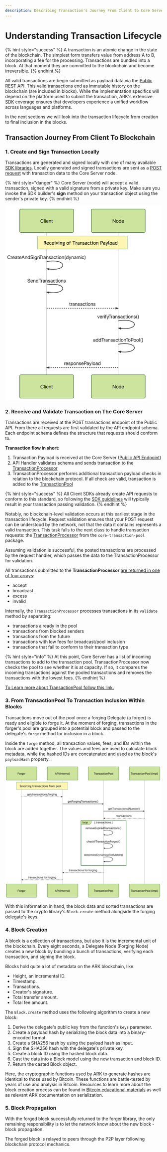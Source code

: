 ```yaml
---
description: Describing Transaction's Journey From Client to Core Server (Blockchain)
---
```


# Understanding Transaction Lifecycle

{% hint style="success" %}
A transaction is an atomic change in the state of the blockchain. The simplest form transfers value from address A to B, incorporating a fee for the processing. Transactions are bundled into a block. At that moment they are committed to the blockchain and become irreversible.
{% endhint %}

All valid transactions are begin submitted as payload data via the [Public REST API.  ](https://api.ark.dev/public/endpoints/transactions/#create-a-transaction)This valid transactions end as immutable history on the blockchain \(are included in blocks\). While the implementation specifics will depend on the platform used to submit the transaction, ARK's extensive [SDK](https://sdk.ark.dev) coverage ensures that developers experience a unified workflow across languages and platforms.

In the next sections we will look into the transaction lifecycle from creation to final inclusion in the blocks.

## Transaction Journey From Client To Blockchain

### 1. Create and Sign Transaction Locally

Transactions are generated and signed locally with one of many available [SDK libraries](https://sdk.ark.dev). Locally generated and signed transactions are sent as a [POST request](https://api.ark.dev/public/endpoints/transactions/) with transaction data to the Core Server node.

{% hint style="danger" %}
Core Server \(node\) will accept a valid transaction, signed with a valid signature from a private key. Make sure you invoke the SDK builder's **sign** method on your transaction object using the sender's private key.
{% endhint %}

![Transaction Flow From Client to Core Server](../.gitbook/assets/send_to_node.png)

### 2. Receive and Validate Transaction on The Core Server

Transactions are received at the POST transactions endpoint of the Public API. From there all requests are first validated by the API endpoint schema. Each endpoint schema defines the structure that requests should conform to. 

**Transaction flow in short:**

1. Transaction Payload is received at the Core Server \([Public API Endpoint](https://api.ark.dev/public/endpoints/transactions/#create-a-transaction)\)
2. API Handler validates schema and sends transaction to the [TransactionProcessor](https://github.com/ArkEcosystem/core/blob/master/packages/core-transaction-pool/src/processor.ts)
3. TransactionProcessor performs additional transaction payload checks in relation to the blockchain protocol. If all check are valid, transaction is added to the [TransactionPool](terminology.md#transaction-pool)

{% hint style="success" %}
All Client SDKs already create API requests to conform to this standard, so following the [SDK guidelines](https://sdk.ark.dev/guidelines/crypto/) will typically result in your transaction passing validation.
{% endhint %}

Notably, no blockchain-level validation occurs at this earliest stage in the transaction lifecycle. Request validation ensures that your POST request can be understood by the network, not that the data it contains represents a valid transaction. This task falls to the next class to handle transaction requests: the [TransactionProcessor](https://github.com/ArkEcosystem/core/blob/master/packages/core-transaction-pool/src/processor.ts) from the `core-transaction-pool` package.

Assuming validation is successful, the posted transactions are processed by the request handler, which passes the data to the TransactionProcessor for validation.

All transactions submitted to the **TransactionProcessor** [are returned in one of four arrays](https://api.ark.dev/public/endpoints/transactions/#response):

* accept
* broadcast
* excess
* invalid

Internally, the `TransactionProcessor` processes transactions in its `validate` method by separating:

* transactions already in the pool
* transactions from blocked senders
* transactions from the future
* transactions with low fees for broadcast/pool inclusion
* transactions that fail to conform to their transaction type

{% hint style="info" %}
At this point, Core Server has a list of incoming transactions to add to the transaction pool. TransactionProcessor now checks the pool to see whether it is at capacity. If so, it compares the incoming transactions against the pooled transactions and removes the transactions with the lowest fees.
{% endhint %}

[To Learn more about TransactionPool follow this link.](terminology.md#transaction-pool)

### 3. From TransactionPool To Transaction Inclusion Within Blocks

Transactions move out of the pool once a forging Delegate \(a forger\) is ready and eligible to forge it. At the moment of forging, transactions in the forger's pool are grouped into a potential block and passed to the delegate's `forge` method for inclusion in a block.

Inside the `forge` method, all transaction values, fees, and IDs within the block are added together. The values and fees are used to calculate block metadata, while the hashed IDs are concatenated and used as the block's `payloadHash` property.

![Forger is requesting transaction for forging \(block creation\) from TransactionPool](../.gitbook/assets/forger.png)

With this information in hand, the block data and sorted transactions are passed to the crypto library's `Block.create` method alongside the forging delegate's keys.

### 4. Block Creation

A block is a collection of transactions, but also it is the incremental unit of the blockchain. Every eight seconds, a Delegate Node \(Forging Node\) creates a new block by bundling a bunch of transactions, verifying each transaction, and signing the block.

Blocks hold quite a lot of metadata on the ARK blockchain, like:

* Height, an incremental ID.
* Timestamp.
* Transactions.
* Creator's signature.
* Total transfer amount.
* Total fee amount.

The `Block.create` method uses the following algorithm to create a new block:

1. Derive the delegate's public key from the function's `keys` parameter.
2. Create a payload hash by serializing the block data into a binary-encoded format.
3. Create a SHA256 hash by using the payload hash as input.
4. Sign the SHA256 hash with the delegate's private key.
5. Create a block ID using the hashed block data.
6. Cast the data into a Block model using the new transaction and block ID.
7. Return the casted Block object.

Here, the cryptographic functions used by ARK to generate hashes are identical to those used by Bitcoin. These functions are battle-tested by years of use and analysis in Bitcoin. Resources to learn more about the block creation process can be found in [Bitcoin educational materials](https://github.com/bitcoinbook/bitcoinbook) as well as relevant ARK documentation on serialization.

### 5. Block Propagation

With the forged block successfully returned to the forger library, the only remaining responsibility is to let the network know about the new block - block propagation.

The forged block is relayed to peers through the P2P layer following blockchain protocol mechanics.

